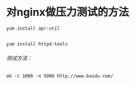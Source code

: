 # 对nginx做压力测试的方法



```
yum install apr-util  


yum install httpd-tools

```


###### 测试方法：

```
ab -c 1000 -n 5000 http://www.baidu.com/
```


